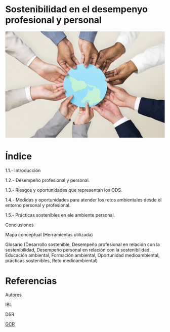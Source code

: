 # Sostenibilidad en el desempenyo profesional y personal

![portada](img/portada.jpg)

# Índice

1.1.- Introducción

1.2.- Desempeño profesional y personal.

1.3.- Riesgos y oportunidades que representan los ODS.

1.4.- Medidas y oportunidades para atender los retos ambientales desde el entorno personal y profesional.

1.5.- Prácticas sostenibles en ele ambiente personal.

Conclusiones

Mapa conceptual (Herramientas utilizada)

Glosario (Desarrollo sostenible, Desempeño profesional en relación con la sostenibilidad, Desempeño personal en 
relación con la sostenibilidad, Educación ambiental,  Formación ambiental, Oportunidad medioambiental, prácticas sostenibles, Reto medioambiental)

# Referencias

Autores

IBL

DSR

[GCR](https://github.com/Guille98-ASIR/Desempeno-profesional)
